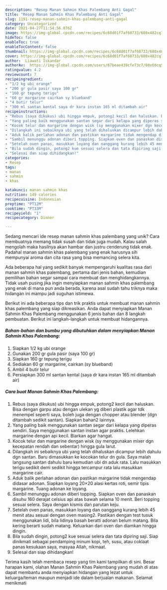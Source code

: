 ```yaml
---
description: "Resep Manan Sahmin Khas Palembang Anti Gagal"
title: "Resep Manan Sahmin Khas Palembang Anti Gagal"
slug: 1191-resep-manan-sahmin-khas-palembang-anti-gagal
category: Uncategorized
date: 2021-04-27T11:54:56.076Z
image: https://img-global.cpcdn.com/recipes/6c68d01f7af60733/680x482cq70/manan-sahmin-khas-palembang-foto-resep-utama.jpg
hideToc: false
enableToc: true
enableTocContent: false
thumbnail: https://img-global.cpcdn.com/recipes/6c68d01f7af60733/680x482cq70/manan-sahmin-khas-palembang-foto-resep-utama.jpg
cover: https://img-global.cpcdn.com/recipes/6c68d01f7af60733/680x482cq70/manan-sahmin-khas-palembang-foto-resep-utama.jpg
author:  Liawati Iskandar
authorAv:  https://img-global.cpcdn.com/users/67beae439cfe73c7/60x60cq50/avatar.jpg
ratingvalue: 4.2
reviewcount: 7
recipeingredient:
- "1/2 kg ubi orange"
- "200 gr gula pasir saya 100 gr"
- "160 gr tepung terigu"
- "60 gr margarine cairkan sy blueband"
- "4 butir telur"
- "300 ml santan kental saya dr kara instan 165 ml ditambah air"
recipeinstructions:
- "Rebus (saya dikukus) ubi hingga empuk, potong2 kecil dan haluskan. Bisa dengan garpu atau dengan ulekan yg diberi plastik agar tdk menempel seperti saya, boleh juga dengan chopper atau blender (dgn ditambah sedikit santan). Siapkan bahan2 lainnya."
- "Yang paling baik menggunakan santan segar dari kelapa yang diperas sendiri. Saya menggunakan santan instan agar praktis. Lelehkan margarine dengan api kecil. Biarkan agar hangat."
- "Kocok telur dan margarine dengan wisk (sy menggunakan mixer dgn kecepatan rendah dan sebentar) hingga gula larut."
- "Dilangkah ini sebaiknya ubi yang telah dihaluskan dicampur lebih dahulu dgn santan. Baru dimasukkan ke kocokan telur dn gula. Saya malah langsung santan dahulu baru kemudian ubi dn aduk rata. Lalu masukkan terigu sedikit demi sedikit hingga tercampur rata lalu masukkan margarine cair."
- "Aduk balik perlahan adonan dan pastikan margarine tidak mengendap didasar adonan. Siapkan loyang 20×20 alasi kertas roti, semir tipis margarine. Tuang adonan ke loyang."
- "Sambil menunggu adonan diberi topping. Siapkan oven dan panaskan disuhu 160 derajat celsius api atas bawah selama 10 menit. Beri topping sesuai selera. Saya dengan kismis dan parutan keju."
- "Setelah oven panas, masukkan loyang dan oanggang kurang lebih 45 menit atau sesuai dengan oven masing2. Pastikan dengan test tusuk menggunakan lidi, bila lidinya basah beratti adonan belum matang. Bila kering berarti sudah matang. Keluarkan dari oven dan diamkan hingga dingin."
- "Bila sudah dingin, potong2 kue sesuai selera dan tata dipiring saji. Siap dinikmati sebagai pendamping minum kopi, teh, susu, atau coklaat panas kesukaan saya, masyaa Allah, nikmaat."
- "Selesai dan siap dihidangkan!"
categories:
- Resep
tags:
- manan
- sahmin
- khas

katakunci: manan sahmin khas 
nutrition: 149 calories
recipecuisine: Indonesian
preptime: "PT12M"
cooktime: "PT33M"
recipeyield: "1"
recipecategory: Dinner

---
```



Sedang mencari ide resep manan sahmin khas palembang yang unik? Cara membuatnya memang tidak susah dan tidak juga mudah. Kalau salah mengolah maka hasilnya akan hambar dan justru cenderung tidak enak. Padahal manan sahmin khas palembang yang enak harusnya sih mempunyai aroma dan cita rasa yang bisa memancing selera kita.




Ada beberapa hal yang sedikit banyak mempengaruhi kualitas rasa dari manan sahmin khas palembang, pertama dari jenis bahan, kemudian pemilihan bahan segar sampai cara membuat dan menghidangkannya. Tidak usah pusing jika ingin menyiapkan manan sahmin khas palembang yang enak di mana pun anda berada, karena asal sudah tahu triknya maka hidangan ini mampu jadi suguhan istimewa.


Berikut ini ada beberapa tips dan trik praktis untuk membuat manan sahmin khas palembang yang siap dikreasikan. Anda dapat menyiapkan Manan Sahmin Khas Palembang menggunakan 6 jenis bahan dan 8 langkah pembuatan. Berikut ini langkah-langkah untuk membuat hidangannya.

<!--inarticleads1-->

##### Bahan-bahan dan bumbu yang dibutuhkan dalam menyiapkan Manan Sahmin Khas Palembang:

1. Siapkan 1/2 kg ubi orange
1. Gunakan 200 gr gula pasir (saya 100 gr)
1. Siapkan 160 gr tepung terigu
1. Sediakan 60 gr margarine, cairkan (sy blueband)
1. Ambil 4 butir telur
1. Persiapkan 300 ml santan kental (saya dr kara instan 165 ml ditambah air)




<!--inarticleads2-->

##### Cara buat Manan Sahmin Khas Palembang:

1. Rebus (saya dikukus) ubi hingga empuk, potong2 kecil dan haluskan. Bisa dengan garpu atau dengan ulekan yg diberi plastik agar tdk menempel seperti saya, boleh juga dengan chopper atau blender (dgn ditambah sedikit santan). Siapkan bahan2 lainnya.
1. Yang paling baik menggunakan santan segar dari kelapa yang diperas sendiri. Saya menggunakan santan instan agar praktis. Lelehkan margarine dengan api kecil. Biarkan agar hangat.
1. Kocok telur dan margarine dengan wisk (sy menggunakan mixer dgn kecepatan rendah dan sebentar) hingga gula larut.
1. Dilangkah ini sebaiknya ubi yang telah dihaluskan dicampur lebih dahulu dgn santan. Baru dimasukkan ke kocokan telur dn gula. Saya malah langsung santan dahulu baru kemudian ubi dn aduk rata. Lalu masukkan terigu sedikit demi sedikit hingga tercampur rata lalu masukkan margarine cair.
1. Aduk balik perlahan adonan dan pastikan margarine tidak mengendap didasar adonan. Siapkan loyang 20×20 alasi kertas roti, semir tipis margarine. Tuang adonan ke loyang.
1. Sambil menunggu adonan diberi topping. Siapkan oven dan panaskan disuhu 160 derajat celsius api atas bawah selama 10 menit. Beri topping sesuai selera. Saya dengan kismis dan parutan keju.
1. Setelah oven panas, masukkan loyang dan oanggang kurang lebih 45 menit atau sesuai dengan oven masing2. Pastikan dengan test tusuk menggunakan lidi, bila lidinya basah beratti adonan belum matang. Bila kering berarti sudah matang. Keluarkan dari oven dan diamkan hingga dingin.
1. Bila sudah dingin, potong2 kue sesuai selera dan tata dipiring saji. Siap dinikmati sebagai pendamping minum kopi, teh, susu, atau coklaat panas kesukaan saya, masyaa Allah, nikmaat.
1. Selesai dan siap dihidangkan!



Terima kasih telah membaca resep yang tim kami tampilkan di sini. Besar harapan kami, olahan Manan Sahmin Khas Palembang yang mudah di atas dapat membantu anda menyiapkan hidangan yang lezat untuk keluarga/teman maupun menjadi ide dalam berjualan makanan. Selamat menikmati
